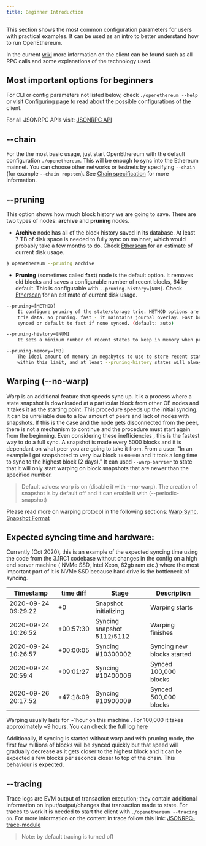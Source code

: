 ```yaml
---
title: Beginner Introduction
---
```


This section shows the most common configuration parameters for users with practical examples. It can be used as an intro to better understand how to run OpenEthereum.

In the current [wiki](https://openethereum.github.io) more information on the client can be found such as all RPC calls and some explanations of the technology used.

## Most important options for beginners

For CLI or config parameters not listed below, check `./openethereum --help` or visit [Configuring page](Configuring-OpenEthereum) to read about the possible configurations of the client.

For all JSONRPC APIs visit: [JSONRPC API](JSONRPC)

## \-\-chain
For the the most basic usage, just start OpenEthereum with the default configuration `./openethereum`. This will be enough to sync into the Ethereum mainnet. You can choose other networks or testnets by specifying `--chain` (for example `--chain ropsten`). See [Chain specification](Chain-specification) for more information.

## \-\-pruning
This option shows how much block history we are going to save. There are two types of nodes: **archive** and **pruning** nodes.
* **Archive** node has all of the block history saved in its database. At least 7 TB of disk space is needed to fully sync on mainnet, which would probably take a few months to do. Check [Etherscan](https://etherscan.io/chartsync/chainarchive) for an estimate of current disk usage.
```bash
$ openethereum --pruning archive
```
*  **Pruning** (sometimes called **fast**) node is the default option. It removes old blocks and saves a configurable number of recent blocks, 64 by default. This is configurable with `--pruning-history=[NUM]`. Check [Etherscan](https://etherscan.io/chartsync/chaindefault) for an estimate of current disk usage.
```bash
--pruning=[METHOD]
    It configure pruning of the state/storage trie. METHOD options are archive, fast and auto: archive - it keeps full state
    trie data. No pruning. fast - it maintains journal overlay. Fast but 50MB used. auto - use the method most recently
    synced or default to fast if none synced. (default: auto)

--pruning-history=[NUM]
    It sets a minimum number of recent states to keep in memory when pruning is active. (default: 64)

--pruning-memory=[MB]
    The ideal amount of memory in megabytes to use to store recent states. As many states as possible will be kept
    within this limit, and at least --pruning-history states will always be kept. (default: 32)
```

## Warping (\-\-no-warp)
Warp is an additional feature that speeds sync up. It is a process where a state snapshot is downloaded at a particular block from other OE nodes and it takes it as the starting point. This procedure speeds up the initial syncing. It can be unreliable due to a low amount of peers and lack of nodes with snapshots. If this is the case and the node gets disconnected from the peer, there is not a mechanism to continue and the procedure must start again from the beginning. Even considering these inefficiencies , this is the fastest way to do a full sync.
A snapshot is made every 5000 blocks and it is dependant on what peer you are going to take it from. From a user: "In an example I got snapshoted to very low block `10300000` and it took a long time to sync to the highest block (2 days)." It can used `--warp-barrier` to state that it will only start warping on block snapshots that are newer than the specified number.

> Default values: warp is on (disable it with --no-warp). The creation of snapshot is by default off and it can enable it with (--periodic-snapshot)

Please read more on warping protocol in the following sections: [Warp Sync](Warp-Sync), [Snapshot Format](Warp-Sync-Snapshot-Format)


## Expected syncing time and hardware:
Currently (Oct 2020), this is an example of the expected syncing time using the code from the 3.1RC1 codebase without changes in the config on a high end server machine ( NVMe SSD, Intel Xeon, 62gb ram etc.) where the most important part of it is NVMe SSD because hard drive is the bottleneck of syncing.

| Timestamp | time diff | Stage | Description |
| -------- | -------- | -------- | -------- | 
| 2020-09-24 09:29:22     | +0     | Snapshot initializing     | Warping starts |
| 2020-09-24 10:26:52     | +00:57:30     | Syncing snapshot 5112/5112     | Warping finishes |
| 2020-09-24 10:26:57     | +00:00:05     | Syncing #10300002     | Syncing new blocks started |
| 2020-09-24 20:59:4     | +09:01:27     | Syncing #10400006     | Synced 100,000 blocks | 
| 2020-09-26 20:17:52     | +47:18:09     | Syncing #10900009     | Synced 500,000 blocks |

Warping usually lasts for ~1hour on this machine . For 100,000 it takes approximately ~9 hours. You can check the full log [here](public/31rc1_mainnet_full_warp_sync.log)

Additionally, if syncing is started without warp and with pruning mode, the first few millions of blocks will be synced quickly but that speed will gradually decrease as it gets closer to the highest block and it can be expected a few blocks per seconds closer to top of the chain. This behaviour is expected.

## \-\-tracing
Trace logs are EVM output of transaction execution; they contain additional information on input/output/changes that transaction made to state. For traces to work it is needed to start the client with `./openethereum --tracing on`. For more information on the content in trace follow this link: [JSONRPC-trace-module](JSONRPC-trace-module)

> Note: by default tracing is turned off

